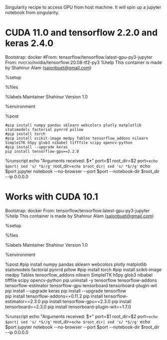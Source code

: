 
Singularity recipe to access GPU from host machine. It will spin up a jupyter notebook from singularity. 

CUDA 11.0 and tensorflow 2.2.0 and keras 2.4.0
=================================================================================================

Bootstrap: docker
#From: tensorflow/tensorflow:latest-gpu-py3-jupyter
From: nvcr.io/nvidia/tensorflow:20.08-tf2-py3
%help
This container is made by Shahinur Alam (sajonbuet@gmail.com)

%setup


%files
	
%labels
    Maintainer Shahinur
    Version 1.0

%environment


%post

	#pip install numpy pandas sklearn webcolors plotly matplotlib statsmodels factorial pynrrd pillow
	#pip install torch
	#pip install scikit-image medpy Tables tensorflow_addons nilearn SimpleITK h5py glob3 nibabel tifffile scipy opencv-python
	#pip install --upgrade keras
	pip install tensorflow-gpu==2.2.0	
			

%runscript
echo "Arguments received: $*"
port=$1
root_dir=$2
port=`echo $port| sed 's/ *$//g'`
root_dir=`echo $root_dir| sed 's/ *$//g'`
echo $port
jupyter notebook --no-browser --port $port --notebook-dir $root_dir --ip 0.0.0.0





Works with CUDA 10.1 
=====================================================================================================

Bootstrap: docker
From: tensorflow/tensorflow:latest-gpu-py3-jupyter
%help
This container is made by Shahinur Alam (sajonbuet@gmail.com)

%setup


%files
	
%labels
    Maintainer Shahinur
    Version 1.0

%environment


%post
	#pip install numpy pandas sklearn webcolors plotly matplotlib statsmodels factorial pynrrd pillow
	#pip install torch
	#pip install scikit-image medpy Tables tensorflow_addons nilearn SimpleITK h5py glob3 nibabel tifffile scipy opencv-python
	pip uninstall -y tensorflow tensorflow-addons tensorflow-estimator tensorflow-gpu tensorboard tensorboard-plugin-wit
	pip install --upgrade keras
	pip install --upgrade tensorflow	
	pip install tensorflow-addons==0.11.2
	pip install tensorflow-estimator==2.3.0
	pip install tensorflow-gpu==2.3.0
	pip install tensorboard==2.3.0
	pip install tensorboard-plugin-wit==1.7.0



		

%runscript
echo "Arguments received: $*"
port=$1
root_dir=$2
port=`echo $port| sed 's/ *$//g'`
root_dir=`echo $root_dir| sed 's/ *$//g'`
echo $port
jupyter notebook --no-browser --port $port --notebook-dir $root_dir --ip 0.0.0.0

